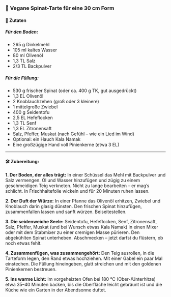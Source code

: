 ### 🌿 **Vegane Spinat-Tarte für eine 30 cm Form**

#### 🧺 Zutaten

##### Für den Boden:

* 265 g Dinkelmehl
* 105 ml kaltes Wasser
* 80 ml Olivenöl
* 1,3 TL Salz
* 2/3 TL Backpulver

##### Für die Füllung:

* 530 g frischer Spinat (oder ca. 400 g TK, gut ausgedrückt)
* 1,3 EL Olivenöl
* 2 Knoblauchzehen (groß oder 3 kleinere)
* 1 mittelgroße Zwiebel
* 400 g Seidentofu
* 2,5 EL Hefeflocken
* 1,3 TL Senf
* 1,3 EL Zitronensaft
* Salz, Pfeffer, Muskat (nach Gefühl – wie ein Lied im Wind)
* Optional: ein Hauch Kala Namak
* Eine großzügige Hand voll Pinienkerne (etwa 3 EL)


---

#### 🛠 Zubereitung:

**1. Der Boden, der alles trägt:**
In einer Schüssel das Mehl mit Backpulver und Salz vermengen. Öl und Wasser hinzufügen und zügig zu einem geschmeidigen Teig verkneten. Nicht zu lange bearbeiten – er mag’s schlicht. In Frischhaltefolie wickeln und für 20 Minuten ruhen lassen.

**2. Der Duft der Würze:**
In einer Pfanne das Olivenöl erhitzen, Zwiebel und Knoblauch darin glasig dünsten. Den frischen Spinat hinzufügen, zusammenfallen lassen und sanft würzen. Beiseitestellen.

**3. Die seidenweiche Seele:**
Seidentofu, Hefeflocken, Senf, Zitronensaft, Salz, Pfeffer, Muskat (und bei Wunsch etwas Kala Namak) in einen Mixer oder mit dem Stabmixer zu einer cremigen Masse pürieren. Den abgekühlten Spinat unterheben. Abschmecken – jetzt darfst du flüstern, ob noch etwas fehlt.

**4. Zusammenfügen, was zusammengehört:**
Den Teig ausrollen, in die Tarteform legen, den Rand etwas hochziehen. Mit einer Gabel ein paar Mal einstechen. Die Füllung hineingeben, glatt streichen und mit den goldenen Pinienkernen bestreuen.

**5. Ins warme Licht:**
Im vorgeheizten Ofen bei 180 °C (Ober-/Unterhitze) etwa 35–40 Minuten backen, bis die Oberfläche leicht gebräunt ist und die Küche wie ein Garten in der Abendsonne duftet.

